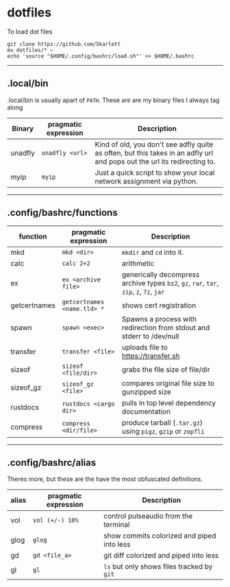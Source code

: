 # dotfiles

To load dot files
```
git clone https://github.com/Skarlett
mv dotfiles/* ~
echo 'source "$HOME/.config/bashrc/load.sh"' >> $HOME/.bashrc
```



-----
## .local/bin
.local/bin is usually apart of `PATH`. These are are my binary files I always tag along

|Binary | pragmatic expression |Description |
--- | --- | ---
|unadfly|`unadfly <url>`|Kind of old, you don't see adfly quite as often, but this takes in an adfly url and pops out the url its redirecting to.|
|myip|`myip`|Just a quick script to show your local network assignment via python.|
 


-----

## .config/bashrc/functions

|function | pragmatic expression |Description |
--- | --- | ---
|mkd|`mkd <dir>`| `mkdir` and `cd` into it.|
|calc|`calc 2+2`| arithmetic |
|ex|`ex <archive file>`| generically decompress archive types `bz2`, `gz`, `rar`, `tar`, `zip`, `z`, `7z`, `jar`|  
|getcertnames|`getcertnames <name.tld> *`|shows cert registration|
|spawn|`spawn <exec>`| Spawns a process with redirection from stdout and stderr to /dev/null|
|transfer|`transfer <file>`|uploads file to https://transfer.sh|
|sizeof|`sizeof <file/dir>`|grabs the file size of file/dir|
|sizeof_gz|`sizeof_gz <file>`|compares original file size to gunzipped size|
|rustdocs|`rustdocs <cargo dir>`| pulls in top level dependency documentation|
|compress|`compress <dir/file>`| produce tarball (`.tar.gz`) using `pigz`, `gzip` or `zopfli`


-----


## .config/bashrc/alias
Theres more, but these are the have the most obfuscated definitions.

|alias | pragmatic expression |Description |
--- | --- | ---
|vol|`vol (+/-) 10%`| control pulseaudio from the terminal|
|glog|`glog`|show commits colorized and piped into less|
|gd|`gd <file_a>`|git diff colorized and piped into less|
|gl|`gl`|`ls` but only shows files tracked by `git`|
